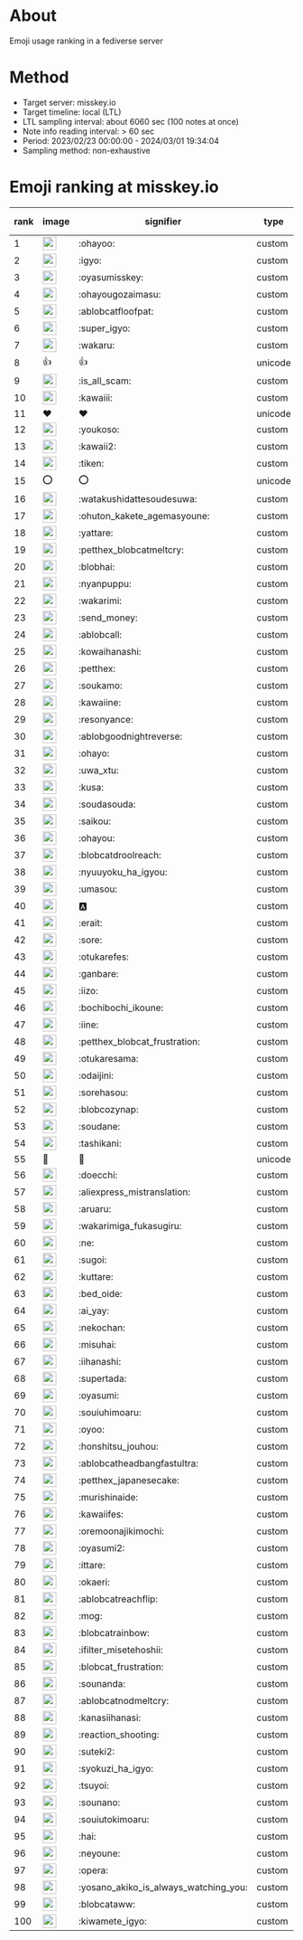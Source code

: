 # About
Emoji usage ranking in a fediverse server

# Method
- Target server: misskey.io
- Target timeline: local (LTL)
- LTL sampling interval: about 6060 sec (100 notes at once)
- Note info reading interval: > 60 sec
- Period: 2023/02/23 00:00:00 - 2024/03/01 19:34:04 
- Sampling method: non-exhaustive

# Emoji ranking at misskey.io

|rank|image|signifier|type|frequency score|
|----|----|----|----|----|
|1|<img height="24" src="https://misskey.io/emoji/ohayoo.webp">|:ohayoo:|custom|166784|
|2|<img height="24" src="https://misskey.io/emoji/igyo.webp">|:igyo:|custom|113960|
|3|<img height="24" src="https://misskey.io/emoji/oyasumisskey.webp">|:oyasumisskey:|custom|72380|
|4|<img height="24" src="https://misskey.io/emoji/ohayougozaimasu.webp">|:ohayougozaimasu:|custom|41174|
|5|<img height="24" src="https://misskey.io/emoji/ablobcatfloofpat.webp">|:ablobcatfloofpat:|custom|33213|
|6|<img height="24" src="https://misskey.io/emoji/super_igyo.webp">|:super_igyo:|custom|32003|
|7|<img height="24" src="https://misskey.io/emoji/wakaru.webp">|:wakaru:|custom|28980|
|8|👍|👍|unicode|24484|
|9|<img height="24" src="https://misskey.io/emoji/is_all_scam.webp">|:is_all_scam:|custom|23443|
|10|<img height="24" src="https://misskey.io/emoji/kawaiii.webp">|:kawaiii:|custom|21837|
|11|❤|❤|unicode|19926|
|12|<img height="24" src="https://misskey.io/emoji/youkoso.webp">|:youkoso:|custom|19585|
|13|<img height="24" src="https://misskey.io/emoji/kawaii2.webp">|:kawaii2:|custom|18737|
|14|<img height="24" src="https://misskey.io/emoji/tiken.webp">|:tiken:|custom|17040|
|15|⭕|⭕|unicode|16349|
|16|<img height="24" src="https://misskey.io/emoji/watakushidattesoudesuwa.webp">|:watakushidattesoudesuwa:|custom|16195|
|17|<img height="24" src="https://misskey.io/emoji/ohuton_kakete_agemasyoune.webp">|:ohuton_kakete_agemasyoune:|custom|16013|
|18|<img height="24" src="https://misskey.io/emoji/yattare.webp">|:yattare:|custom|15729|
|19|<img height="24" src="https://misskey.io/emoji/petthex_blobcatmeltcry.webp">|:petthex_blobcatmeltcry:|custom|15629|
|20|<img height="24" src="https://misskey.io/emoji/blobhai.webp">|:blobhai:|custom|15072|
|21|<img height="24" src="https://misskey.io/emoji/nyanpuppu.webp">|:nyanpuppu:|custom|14284|
|22|<img height="24" src="https://misskey.io/emoji/wakarimi.webp">|:wakarimi:|custom|14229|
|23|<img height="24" src="https://misskey.io/emoji/send_money.webp">|:send_money:|custom|13209|
|24|<img height="24" src="https://misskey.io/emoji/ablobcall.webp">|:ablobcall:|custom|12895|
|25|<img height="24" src="https://misskey.io/emoji/kowaihanashi.webp">|:kowaihanashi:|custom|12469|
|26|<img height="24" src="https://misskey.io/emoji/petthex.webp">|:petthex:|custom|12412|
|27|<img height="24" src="https://misskey.io/emoji/soukamo.webp">|:soukamo:|custom|11254|
|28|<img height="24" src="https://misskey.io/emoji/kawaiine.webp">|:kawaiine:|custom|11168|
|29|<img height="24" src="https://misskey.io/emoji/resonyance.webp">|:resonyance:|custom|11129|
|30|<img height="24" src="https://misskey.io/emoji/ablobgoodnightreverse.webp">|:ablobgoodnightreverse:|custom|10733|
|31|<img height="24" src="https://misskey.io/emoji/ohayo.webp">|:ohayo:|custom|10576|
|32|<img height="24" src="https://misskey.io/emoji/uwa_xtu.webp">|:uwa_xtu:|custom|10104|
|33|<img height="24" src="https://misskey.io/emoji/kusa.webp">|:kusa:|custom|9838|
|34|<img height="24" src="https://misskey.io/emoji/soudasouda.webp">|:soudasouda:|custom|9824|
|35|<img height="24" src="https://misskey.io/emoji/saikou.webp">|:saikou:|custom|9365|
|36|<img height="24" src="https://misskey.io/emoji/ohayou.webp">|:ohayou:|custom|9092|
|37|<img height="24" src="https://misskey.io/emoji/blobcatdroolreach.webp">|:blobcatdroolreach:|custom|8418|
|38|<img height="24" src="https://misskey.io/emoji/nyuuyoku_ha_igyou.webp">|:nyuuyoku_ha_igyou:|custom|8227|
|39|<img height="24" src="https://misskey.io/emoji/umasou.webp">|:umasou:|custom|7890|
|40|<img height="24" src="https://misskey.io/emoji/a.webp">|:a:|custom|7824|
|41|<img height="24" src="https://misskey.io/emoji/erait.webp">|:erait:|custom|7566|
|42|<img height="24" src="https://misskey.io/emoji/sore.webp">|:sore:|custom|7390|
|43|<img height="24" src="https://misskey.io/emoji/otukarefes.webp">|:otukarefes:|custom|7168|
|44|<img height="24" src="https://misskey.io/emoji/ganbare.webp">|:ganbare:|custom|7147|
|45|<img height="24" src="https://misskey.io/emoji/iizo.webp">|:iizo:|custom|7029|
|46|<img height="24" src="https://misskey.io/emoji/bochibochi_ikoune.webp">|:bochibochi_ikoune:|custom|7024|
|47|<img height="24" src="https://misskey.io/emoji/iine.webp">|:iine:|custom|6925|
|48|<img height="24" src="https://misskey.io/emoji/petthex_blobcat_frustration.webp">|:petthex_blobcat_frustration:|custom|6882|
|49|<img height="24" src="https://misskey.io/emoji/otukaresama.webp">|:otukaresama:|custom|6731|
|50|<img height="24" src="https://misskey.io/emoji/odaijini.webp">|:odaijini:|custom|6482|
|51|<img height="24" src="https://misskey.io/emoji/sorehasou.webp">|:sorehasou:|custom|6409|
|52|<img height="24" src="https://misskey.io/emoji/blobcozynap.webp">|:blobcozynap:|custom|6065|
|53|<img height="24" src="https://misskey.io/emoji/soudane.webp">|:soudane:|custom|5921|
|54|<img height="24" src="https://misskey.io/emoji/tashikani.webp">|:tashikani:|custom|5894|
|55|🎉|🎉|unicode|5563|
|56|<img height="24" src="https://misskey.io/emoji/doecchi.webp">|:doecchi:|custom|5484|
|57|<img height="24" src="https://misskey.io/emoji/aliexpress_mistranslation.webp">|:aliexpress_mistranslation:|custom|5455|
|58|<img height="24" src="https://misskey.io/emoji/aruaru.webp">|:aruaru:|custom|5444|
|59|<img height="24" src="https://misskey.io/emoji/wakarimiga_fukasugiru.webp">|:wakarimiga_fukasugiru:|custom|5380|
|60|<img height="24" src="https://misskey.io/emoji/ne.webp">|:ne:|custom|5336|
|61|<img height="24" src="https://misskey.io/emoji/sugoi.webp">|:sugoi:|custom|5223|
|62|<img height="24" src="https://misskey.io/emoji/kuttare.webp">|:kuttare:|custom|5196|
|63|<img height="24" src="https://misskey.io/emoji/bed_oide.webp">|:bed_oide:|custom|5108|
|64|<img height="24" src="https://misskey.io/emoji/ai_yay.webp">|:ai_yay:|custom|5039|
|65|<img height="24" src="https://misskey.io/emoji/nekochan.webp">|:nekochan:|custom|4925|
|66|<img height="24" src="https://misskey.io/emoji/misuhai.webp">|:misuhai:|custom|4862|
|67|<img height="24" src="https://misskey.io/emoji/iihanashi.webp">|:iihanashi:|custom|4843|
|68|<img height="24" src="https://misskey.io/emoji/supertada.webp">|:supertada:|custom|4825|
|69|<img height="24" src="https://misskey.io/emoji/oyasumi.webp">|:oyasumi:|custom|4795|
|70|<img height="24" src="https://misskey.io/emoji/souiuhimoaru.webp">|:souiuhimoaru:|custom|4718|
|71|<img height="24" src="https://misskey.io/emoji/oyoo.webp">|:oyoo:|custom|4665|
|72|<img height="24" src="https://misskey.io/emoji/honshitsu_jouhou.webp">|:honshitsu_jouhou:|custom|4642|
|73|<img height="24" src="https://misskey.io/emoji/ablobcatheadbangfastultra.webp">|:ablobcatheadbangfastultra:|custom|4583|
|74|<img height="24" src="https://misskey.io/emoji/petthex_japanesecake.webp">|:petthex_japanesecake:|custom|4552|
|75|<img height="24" src="https://misskey.io/emoji/murishinaide.webp">|:murishinaide:|custom|4508|
|76|<img height="24" src="https://misskey.io/emoji/kawaiifes.webp">|:kawaiifes:|custom|4370|
|77|<img height="24" src="https://misskey.io/emoji/oremoonajikimochi.webp">|:oremoonajikimochi:|custom|4209|
|78|<img height="24" src="https://misskey.io/emoji/oyasumi2.webp">|:oyasumi2:|custom|4134|
|79|<img height="24" src="https://misskey.io/emoji/ittare.webp">|:ittare:|custom|4052|
|80|<img height="24" src="https://misskey.io/emoji/okaeri.webp">|:okaeri:|custom|4004|
|81|<img height="24" src="https://misskey.io/emoji/ablobcatreachflip.webp">|:ablobcatreachflip:|custom|3936|
|82|<img height="24" src="https://misskey.io/emoji/mog.webp">|:mog:|custom|3888|
|83|<img height="24" src="https://misskey.io/emoji/blobcatrainbow.webp">|:blobcatrainbow:|custom|3845|
|84|<img height="24" src="https://misskey.io/emoji/ifilter_misetehoshii.webp">|:ifilter_misetehoshii:|custom|3799|
|85|<img height="24" src="https://misskey.io/emoji/blobcat_frustration.webp">|:blobcat_frustration:|custom|3735|
|86|<img height="24" src="https://misskey.io/emoji/sounanda.webp">|:sounanda:|custom|3711|
|87|<img height="24" src="https://misskey.io/emoji/ablobcatnodmeltcry.webp">|:ablobcatnodmeltcry:|custom|3666|
|88|<img height="24" src="https://misskey.io/emoji/kanasiihanasi.webp">|:kanasiihanasi:|custom|3596|
|89|<img height="24" src="https://misskey.io/emoji/reaction_shooting.webp">|:reaction_shooting:|custom|3572|
|90|<img height="24" src="https://misskey.io/emoji/suteki2.webp">|:suteki2:|custom|3542|
|91|<img height="24" src="https://misskey.io/emoji/syokuzi_ha_igyo.webp">|:syokuzi_ha_igyo:|custom|3483|
|92|<img height="24" src="https://misskey.io/emoji/tsuyoi.webp">|:tsuyoi:|custom|3435|
|93|<img height="24" src="https://misskey.io/emoji/sounano.webp">|:sounano:|custom|3410|
|94|<img height="24" src="https://misskey.io/emoji/souiutokimoaru.webp">|:souiutokimoaru:|custom|3378|
|95|<img height="24" src="https://misskey.io/emoji/hai.webp">|:hai:|custom|3376|
|96|<img height="24" src="https://misskey.io/emoji/neyoune.webp">|:neyoune:|custom|3339|
|97|<img height="24" src="https://misskey.io/emoji/opera.webp">|:opera:|custom|3224|
|98|<img height="24" src="https://misskey.io/emoji/yosano_akiko_is_always_watching_you.webp">|:yosano_akiko_is_always_watching_you:|custom|3194|
|99|<img height="24" src="https://misskey.io/emoji/blobcataww.webp">|:blobcataww:|custom|3163|
|100|<img height="24" src="https://misskey.io/emoji/kiwamete_igyo.webp">|:kiwamete_igyo:|custom|3099|
